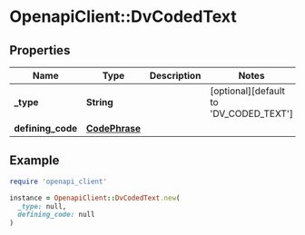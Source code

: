 # OpenapiClient::DvCodedText

## Properties

| Name | Type | Description | Notes |
| ---- | ---- | ----------- | ----- |
| **_type** | **String** |  | [optional][default to &#39;DV_CODED_TEXT&#39;] |
| **defining_code** | [**CodePhrase**](CodePhrase.md) |  |  |

## Example

```ruby
require 'openapi_client'

instance = OpenapiClient::DvCodedText.new(
  _type: null,
  defining_code: null
)
```


